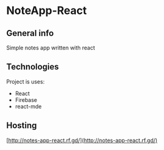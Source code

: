 # NoteApp-React

## General info
Simple notes app written with react

## Technologies
Project is uses:
* React
* Firebase
* react-mde

## Hosting
[http://notes-app-react.rf.gd/](http://notes-app-react.rf.gd/)
